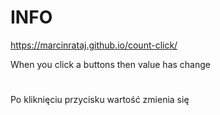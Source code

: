 # INFO

https://marcinrataj.github.io/count-click/

When you click a buttons then value has change
#
Po kliknięciu przycisku wartość zmienia się
